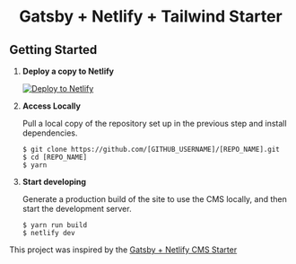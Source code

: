 <h1 align="center">
  Gatsby + Netlify + Tailwind Starter
</h1>

## Getting Started

1.  **Deploy a copy to Netlify**

    <a href="https://app.netlify.com/start/deploy?repository=https://github.com/lukasrosario/gatsby-netlify-tailwind&amp;stack=cms"><img src="https://www.netlify.com/img/deploy/button.svg" alt="Deploy to Netlify"></a>

2.  **Access Locally**

    Pull a local copy of the repository set up in the previous step and install dependencies.

    ```
    $ git clone https://github.com/[GITHUB_USERNAME]/[REPO_NAME].git
    $ cd [REPO_NAME]
    $ yarn
    ```

3.  **Start developing**

    Generate a production build of the site to use the CMS locally, and then start the development server.
    
    ```
    $ yarn run build
    $ netlify dev
    ```
    
This project was inspired by the [Gatsby + Netlify CMS Starter](https://github.com/netlify-templates/gatsby-starter-netlify-cms)
